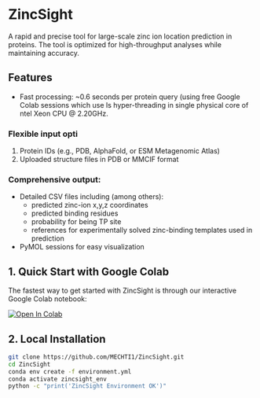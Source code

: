 ZincSight
=========

A rapid and precise tool for large-scale zinc ion location prediction in proteins. The tool is optimized for high-throughput analyses while maintaining accuracy.

## Features

- Fast processing: ~0.6 seconds per protein query (using free Google Colab sessions which use Is hyper-threading in single physical core of ntel Xeon CPU @ 2.20GHz.
### Flexible input opti
1. Protein IDs (e.g., PDB, AlphaFold, or ESM Metagenomic Atlas) 
2. Uploaded structure files in PDB or MMCIF format

### Comprehensive output:
  - Detailed CSV files including (among others):
    * predicted zinc-ion x,y,z coordinates
    * predicted binding residues
    * probability for being TP site
    * references for experimentally solved zinc-binding templates used in prediction
  - PyMOL sessions for easy visualization

## 1. Quick Start with Google Colab
The fastest way to get started with ZincSight is through our interactive Google Colab notebook:

[![Open In Colab](https://colab.research.google.com/assets/colab-badge.svg)](https://colab.research.google.com/github/MECHTI1/ZincSight/blob/master/ZincSight.ipynb)

## 2. Local Installation

```bash
git clone https://github.com/MECHTI1/ZincSight.git
cd ZincSight
conda env create -f environment.yml
conda activate zincsight_env
python -c "print('ZincSight Environment OK')"
